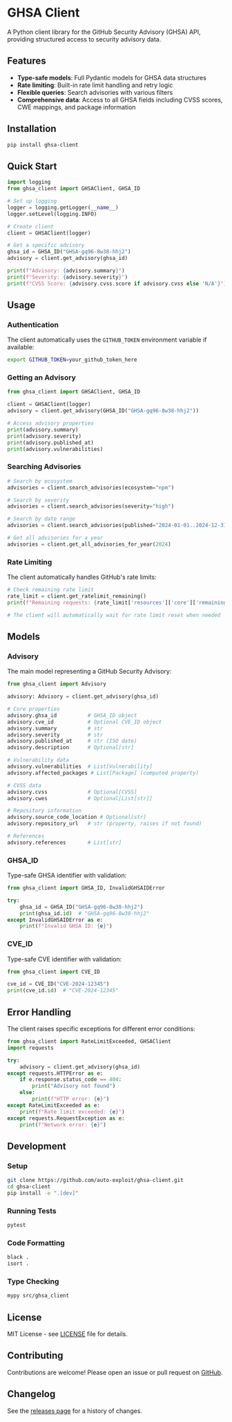 # GHSA Client

A Python client library for the GitHub Security Advisory (GHSA) API, providing structured access to security advisory data.

## Features

- **Type-safe models**: Full Pydantic models for GHSA data structures
- **Rate limiting**: Built-in rate limit handling and retry logic
- **Flexible queries**: Search advisories with various filters
- **Comprehensive data**: Access to all GHSA fields including CVSS scores, CWE mappings, and package information

## Installation

```bash
pip install ghsa-client
```

## Quick Start

```python
import logging
from ghsa_client import GHSAClient, GHSA_ID

# Set up logging
logger = logging.getLogger(__name__)
logger.setLevel(logging.INFO)

# Create client
client = GHSAClient(logger)

# Get a specific advisory
ghsa_id = GHSA_ID("GHSA-gq96-8w38-hhj2")
advisory = client.get_advisory(ghsa_id)

print(f"Advisory: {advisory.summary}")
print(f"Severity: {advisory.severity}")
print(f"CVSS Score: {advisory.cvss.score if advisory.cvss else 'N/A'}")
```

## Usage

### Authentication

The client automatically uses the `GITHUB_TOKEN` environment variable if available:

```bash
export GITHUB_TOKEN=your_github_token_here
```

### Getting an Advisory

```python
from ghsa_client import GHSAClient, GHSA_ID

client = GHSAClient(logger)
advisory = client.get_advisory(GHSA_ID("GHSA-gq96-8w38-hhj2"))

# Access advisory properties
print(advisory.summary)
print(advisory.severity)
print(advisory.published_at)
print(advisory.vulnerabilities)
```

### Searching Advisories

```python
# Search by ecosystem
advisories = client.search_advisories(ecosystem="npm")

# Search by severity
advisories = client.search_advisories(severity="high")

# Search by date range
advisories = client.search_advisories(published="2024-01-01..2024-12-31")

# Get all advisories for a year
advisories = client.get_all_advisories_for_year(2024)
```

### Rate Limiting

The client automatically handles GitHub's rate limits:

```python
# Check remaining rate limit
rate_limit = client.get_ratelimit_remaining()
print(f"Remaining requests: {rate_limit['resources']['core']['remaining']}")

# The client will automatically wait for rate limit reset when needed
```

## Models

### Advisory

The main model representing a GitHub Security Advisory:

```python
from ghsa_client import Advisory

advisory: Advisory = client.get_advisory(ghsa_id)

# Core properties
advisory.ghsa_id          # GHSA_ID object
advisory.cve_id           # Optional CVE_ID object
advisory.summary          # str
advisory.severity         # str
advisory.published_at     # str (ISO date)
advisory.description      # Optional[str]

# Vulnerability data
advisory.vulnerabilities  # List[Vulnerability]
advisory.affected_packages # List[Package] (computed property)

# CVSS data
advisory.cvss             # Optional[CVSS]
advisory.cwes             # Optional[List[str]]

# Repository information
advisory.source_code_location # Optional[str]
advisory.repository_url   # str (property, raises if not found)

# References
advisory.references       # List[str]
```

### GHSA_ID

Type-safe GHSA identifier with validation:

```python
from ghsa_client import GHSA_ID, InvalidGHSAIDError

try:
    ghsa_id = GHSA_ID("GHSA-gq96-8w38-hhj2")
    print(ghsa_id.id)  # "GHSA-gq96-8w38-hhj2"
except InvalidGHSAIDError as e:
    print(f"Invalid GHSA ID: {e}")
```

### CVE_ID

Type-safe CVE identifier with validation:

```python
from ghsa_client import CVE_ID

cve_id = CVE_ID("CVE-2024-12345")
print(cve_id.id)  # "CVE-2024-12345"
```


## Error Handling

The client raises specific exceptions for different error conditions:

```python
from ghsa_client import RateLimitExceeded, GHSAClient
import requests

try:
    advisory = client.get_advisory(ghsa_id)
except requests.HTTPError as e:
    if e.response.status_code == 404:
        print("Advisory not found")
    else:
        print(f"HTTP error: {e}")
except RateLimitExceeded as e:
    print(f"Rate limit exceeded: {e}")
except requests.RequestException as e:
    print(f"Network error: {e}")
```

## Development

### Setup

```bash
git clone https://github.com/auto-exploit/ghsa-client.git
cd ghsa-client
pip install -e ".[dev]"
```

### Running Tests

```bash
pytest
```

### Code Formatting

```bash
black .
isort .
```

### Type Checking

```bash
mypy src/ghsa_client
```

## License

MIT License - see [LICENSE](LICENSE) file for details.

## Contributing

Contributions are welcome! Please open an issue or pull request on [GitHub](https://github.com/auto-exploit/ghsa-client).

## Changelog

See the [releases page](https://github.com/auto-exploit/ghsa-client/releases) for a history of changes.
